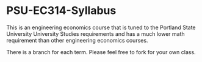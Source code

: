 PSU-EC314-Syllabus
==================

This is an engineering economics course that is tuned to the Portland State University University Studies requirements and has a much lower math requirement than other engineering economics courses.

There is a branch for each term.  Please feel free to fork for your own class. 